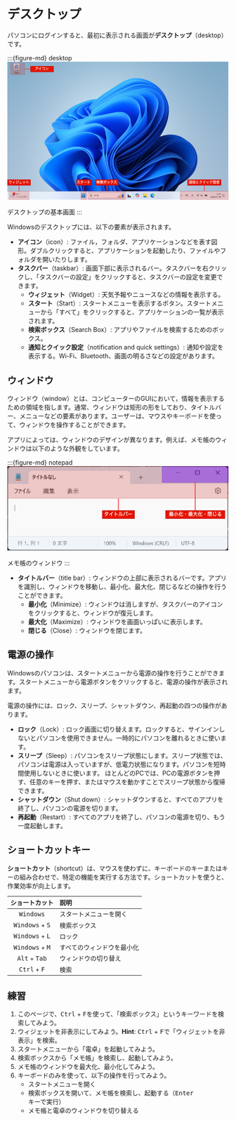 # デスクトップ

パソコンにログインすると、最初に表示される画面が**デスクトップ**（desktop）です。

:::{figure-md} desktop
<img src="./images/desktop/desktop.drawio.png" alt="デスクトップ" width="600px">

デスクトップの基本画面
:::

Windowsのデスクトップには、以下の要素が表示されます。

- **アイコン**（icon）: ファイル，フォルダ、アプリケーションなどを表す図形。ダブルクリックすると、アプリケーションを起動したり、ファイルやフォルダを開いたりします。
- **タスクバー**（taskbar）: 画面下部に表示されるバー。タスクバーを右クリックし、「タスクバーの設定」をクリックすると、タスクバーの設定を変更できます。
  - **ウィジェット**（Widget）: 天気予報やニュースなどの情報を表示する。
  - **スタート**（Start）: スタートメニューを表示するボタン。スタートメニューから「すべて」をクリックすると、アプリケーションの一覧が表示されます。
  - **検索ボックス**（Search Box）: アプリやファイルを検索するためのボックス。
  - **通知とクイック設定**（notification and quick settings）: 通知や設定を表示する。Wi-Fi、Bluetooth、画面の明るさなどの設定があります。

## ウィンドウ

ウィンドウ（window）とは、コンピューターのGUIにおいて，情報を表示するための領域を指します。通常、ウィンドウは矩形の形をしており、タイトルバー、メニューなどの要素があります。ユーザーは、マウスやキーボードを使って、ウィンドウを操作することができます。

アプリによっては、ウィンドウのデザインが異なります。例えば、メモ帳のウィンドウは以下のような外観をしています。

:::{figure-md} notepad
<img src="./images/desktop/notepad.drawio.png" alt="メモ帳" width="600px">

メモ帳のウィンドウ
:::

- **タイトルバー**（title bar）: ウィンドウの上部に表示されるバーです。アプリを識別し、ウィンドウを移動し、最小化、最大化、閉じるなどの操作を行うことができます。
  - **最小化**（Minimize）: ウィンドウは消しますが、タスクバーのアイコンをクリックすると、ウィンドウが復元します。
  - **最大化**（Maximize）: ウィンドウを画面いっぱいに表示します。
  - **閉じる**（Close）: ウィンドウを閉じます。

## 電源の操作

Windowsのパソコンは、スタートメニューから電源の操作を行うことができます。スタートメニューから電源ボタンをクリックすると、電源の操作が表示されます。



電源の操作には、ロック、スリープ、シャットダウン、再起動の四つの操作があります。

- **ロック**（Lock）: ロック画面に切り替えます。ロックすると、サインインしないとパソコンを使用できません。一時的にパソコンを離れるときに使います。
- **スリープ**（Sleep）: パソコンをスリープ状態にします。スリープ状態では、パソコンは電源は入っていますが、低電力状態になります。パソコンを短時間使用しないときに使います。 ほとんどのPCでは、PCの電源ボタンを押す、任意のキーを押す、またはマウスを動かすことでスリープ状態から復帰できます。
- **シャットダウン**（Shut down）: シャットダウンすると、すべてのアプリを終了し、パソコンの電源を切ります。
- **再起動**（Restart）: すべてのアプリを終了し、パソコンの電源を切り、もう一度起動します。

## ショートカットキー

**ショートカット**（shortcut）は、マウスを使わずに、キーボードのキーまたはキーの組み合わせで、特定の機能を実行する方法です。ショートカットを使うと、作業効率が向上します。

|          ショートカット           | 説明                       |
| :-------------------------------: | :------------------------- |
|        <kbd>Windows</kbd>         | スタートメニューを開く     |
| <kbd>Windows</kbd> + <kbd>S</kbd> | 検索ボックス               |
| <kbd>Windows</kbd> + <kbd>L</kbd> | ロック                     |
| <kbd>Windows</kbd> + <kbd>M</kbd> | すべてのウィンドウを最小化 |
|  <kbd>Alt</kbd> + <kbd>Tab</kbd>  | ウィンドウの切り替え       |
|  <kbd>Ctrl</kbd> + <kbd>F</kbd>   | 検索                       |

## 練習

1. このページで、<kbd>Ctrl</kbd> + <kbd>F</kbd>を使って、「検索ボックス」というキーワードを検索してみよう。
2. ウィジェットを非表示にしてみよう。**Hint**: <kbd>Ctrl</kbd> + <kbd>F</kbd>で「ウィジェットを非表示」を検索。
3. スタートメニューから「電卓」を起動してみよう。
4. 検索ボックスから「メモ帳」を検索し、起動してみよう。
5. メモ帳のウィンドウを最大化、最小化してみよう。
6. キーボードのみを使って、以下の操作を行ってみよう。
   - スタートメニューを開く
   - 検索ボックスを開いて、メモ帳を検索し、起動する（<kbd>Enter</kbd>キーで実行）
   - メモ帳と電卓のウィンドウを切り替える